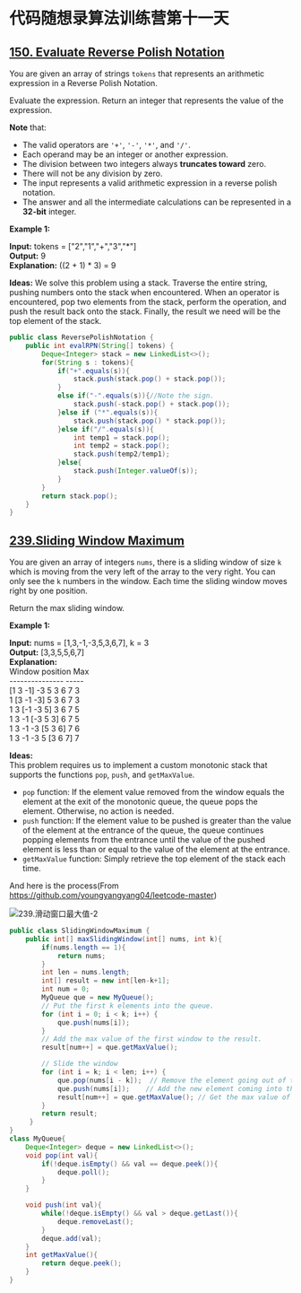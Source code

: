 # 代码随想录算法训练营第十一天

## [150. Evaluate Reverse Polish Notation](https://leetcode.com/problems/evaluate-reverse-polish-notation/description/)

You are given an array of strings `tokens` that represents an arithmetic expression in a Reverse Polish Notation.

Evaluate the expression. Return an integer that represents the value of the expression.

**Note** that:

* The valid operators are `'+'`, `'-'`, `'*'`, and `'/'`.
* Each operand may be an integer or another expression.
* The division between two integers always **truncates toward** zero.
* There will not be any division by zero.
* The input represents a valid arithmetic expression in a reverse polish notation.
* The answer and all the intermediate calculations can be represented in a **32-bit** integer.
 

**Example 1:**

**Input:** tokens = ["2","1","+","3","*"]<br>
**Output:** 9<br>
**Explanation:** ((2 + 1) * 3) = 9

**Ideas:** We solve this problem using a stack. Traverse the entire string, pushing numbers onto the stack when encountered. When an operator is encountered, pop two elements from the stack, perform the operation, and push the result back onto the stack. Finally, the result we need will be the top element of the stack.

```Java
public class ReversePolishNotation {
    public int evalRPN(String[] tokens) {
        Deque<Integer> stack = new LinkedList<>();
        for(String s : tokens){
            if("+".equals(s)){
                stack.push(stack.pop() + stack.pop());
            }
            else if("-".equals(s)){//Note the sign.
                stack.push(-stack.pop() + stack.pop());
            }else if ("*".equals(s)){
                stack.push(stack.pop() * stack.pop());
            }else if("/".equals(s)){
                int temp1 = stack.pop();
                int temp2 = stack.pop();
                stack.push(temp2/temp1);
            }else{
                stack.push(Integer.valueOf(s));
            }
        }
        return stack.pop();
    }
}
```

## [239.Sliding Window Maximum](https://leetcode.com/problems/sliding-window-maximum/description/)

You are given an array of integers `nums`, there is a sliding window of size `k` which is moving from the very left of the array to the very right. You can only see the `k` numbers in the window. Each time the sliding window moves right by one position.

Return the max sliding window.

 

**Example 1:**

**Input:** nums = [1,3,-1,-3,5,3,6,7], k = 3<br>
**Output:** [3,3,5,5,6,7]<br>
**Explanation:** <br> 
Window position                Max<br>
---------------               -----<br>
[1  3  -1] -3  5  3  6  7       3<br>
 1 [3  -1  -3] 5  3  6  7       3<br>
 1  3 [-1  -3  5] 3  6  7       5<br>
 1  3  -1 [-3  5  3] 6  7       5<br>
 1  3  -1  -3 [5  3  6] 7       6<br>
 1  3  -1  -3  5 [3  6  7]      7<br>

 **Ideas:**<br>
 This problem requires us to implement a custom monotonic stack that supports the functions `pop`, `push`, and `getMaxValue`.

* `pop` function: If the element value removed from the window equals the element at the exit of the monotonic queue, the queue pops the element. Otherwise, no action is needed.
* `push` function: If the element value to be pushed is greater than the value of the element at the entrance of the queue, the queue continues popping elements from the entrance until the value of the pushed element is less than or equal to the value of the element at the entrance.
* `getMaxValue` function: Simply retrieve the top element of the stack each time.

And here is the process(From https://github.com/youngyangyang04/leetcode-master)

![239.滑动窗口最大值-2](https://code-thinking.cdn.bcebos.com/gifs/239.滑动窗口最大值-2.gif)

```Java
public class SlidingWindowMaximum {
    public int[] maxSlidingWindow(int[] nums, int k){
        if(nums.length == 1){
            return nums;
        }
        int len = nums.length;
        int[] result = new int[len-k+1];
        int num = 0;
        MyQueue que = new MyQueue();
        // Put the first k elements into the queue.
        for (int i = 0; i < k; i++) {
            que.push(nums[i]);
        }
        // Add the max value of the first window to the result.
        result[num++] = que.getMaxValue();

        // Slide the window
        for (int i = k; i < len; i++) {
            que.pop(nums[i - k]);  // Remove the element going out of the window
            que.push(nums[i]);    // Add the new element coming into the window
            result[num++] = que.getMaxValue(); // Get the max value of the current window
        }
        return result;
     }
}
class MyQueue{
    Deque<Integer> deque = new LinkedList<>();
    void pop(int val){
        if(!deque.isEmpty() && val == deque.peek()){
            deque.poll();
        }
    }

    void push(int val){
        while(!deque.isEmpty() && val > deque.getLast()){
            deque.removeLast();
        }
        deque.add(val);
    }
    int getMaxValue(){
        return deque.peek();
    }
}
```
































